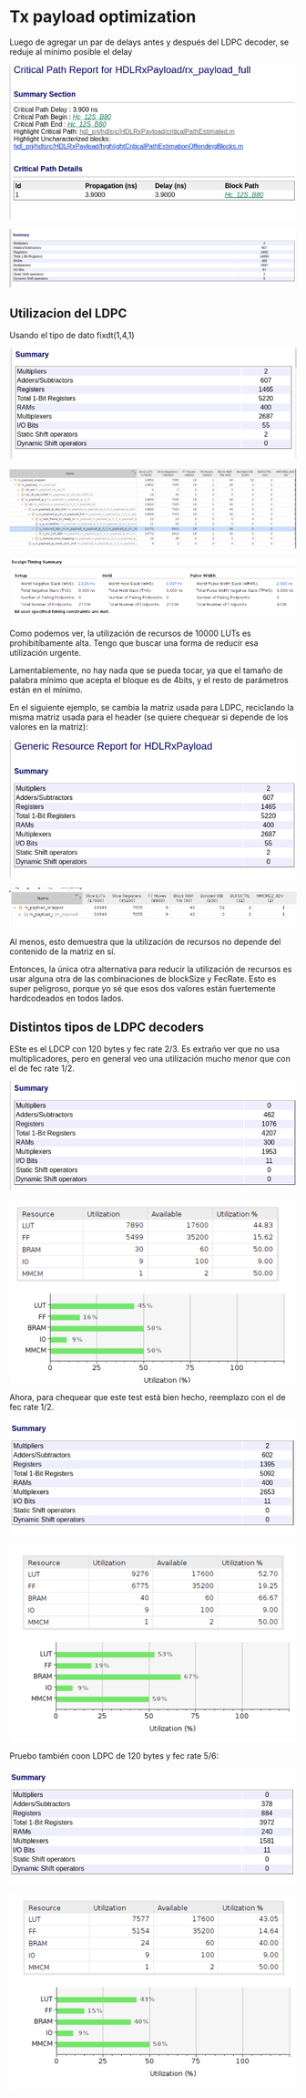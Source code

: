 # Tx payload optimization

Luego de agregar un par de delays antes y después del LDPC decoder, se reduje al mínimo posible el delay

![Alt text](images/crit_path.png)

![Alt text](images/utilization.png)

## Utilizacion del LDPC

Usando el tipo de dato fixdt(1,4,1)

![Alt text](images/aa.png)

![Alt text](images/bb.png)

![Alt text](images/cc.png)

Como podemos ver, la utilización de recursos de 10000 LUTs es prohibitíbamente alta. Tengo que buscar una forma de reducir esa utilización urgente.

Lamentablemente, no hay nada que se pueda tocar, ya que el tamaño de palabra mínimo que acepta el bloque es de 4bits, y el resto de parámetros están en el mínimo.

En el siguiente ejemplo, se cambia la matriz usada para LDPC, reciclando la misma matriz usada para el header (se quiere chequear si depende de los valores en la matriz):

![Alt text](images/dd.png)

![Alt text](images/ee.png)

Al menos, esto demuestra que la utilización de recursos no depende del contenido de la matriz en sí.

Entonces, la única otra alternativa para reducir la utilización de recursos es usar alguna otra de las combinaciones de blockSize y FecRate. Esto es super peligroso, porque yo sé que esos dos valores están fuertemente hardcodeados en todos lados.

## Distintos tipos de LDPC decoders

ESte es el LDCP con 120 bytes y fec rate 2/3. Es extraño ver que no usa multiplicadores, pero en general veo una utilización mucho menor que con el de fec rate 1/2.

![Alt text](images/ff.png)

![Alt text](images/gg.png)

Ahora, para chequear que este test está bien hecho, reemplazo con el de fec rate 1/2.

![Alt text](images/hh.png)

![Alt text](images/ii.png)

Pruebo también coon LDPC de 120 bytes y fec rate 5/6:

![Alt text](images/jj.png)

![Alt text](images/kk.png)
